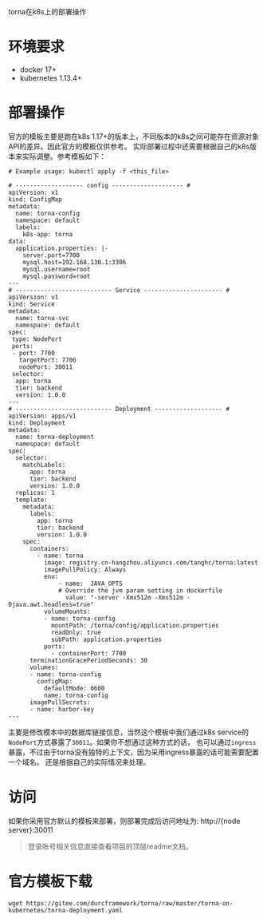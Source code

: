 torna在k8s上的部署操作
# 环境要求
- docker 17+
- kubernetes 1.13.4+

# 部署操作
官方的模板主要是跑在k8s 1.17+的版本上，不同版本的k8s之间可能存在资源对象API的差异。因此官方的模板仅供参考。
实际部署过程中还需要根据自己的k8s版本来实际调整。参考模板如下：
```
# Example usage: kubectl apply -f <this_file>

# ------------------- config -------------------- #
apiVersion: v1
kind: ConfigMap
metadata:
  name: torna-config
  namespace: default
  labels:
    k8s-app: torna
data:
  application.properties: |-
    server.port=7700
    mysql.host=192.168.130.1:3306
    mysql.username=root
    mysql.password=root
---
# --------------------------- Service ---------------------- #
apiVersion: v1
kind: Service
metadata:
  name: torna-svc
  namespace: default
spec:
 type: NodePort
 ports:
 - port: 7700
   targetPort: 7700
   nodePort: 30011
 selector:
  app: torna
  tier: backend
  version: 1.0.0
---
# --------------------------- Deployment ------------------- #
apiVersion: apps/v1
kind: Deployment
metadata:
  name: torna-deployment
  namespace: default
spec:
  selector:
    matchLabels:
      app: torna
      tier: backend
      version: 1.0.0
  replicas: 1
  template:
    metadata:
      labels:
        app: torna
        tier: backend
        version: 1.0.0
    spec:
      containers:
        - name: torna
          image: registry.cn-hangzhou.aliyuncs.com/tanghc/torna:latest
          imagePullPolicy: Always
          env:
              - name:  JAVA_OPTS
              # Override the jvm param setting in dockerfile
                value: "-server -Xmx512m -Xms512m -Djava.awt.headless=true"
          volumeMounts:
          - name: torna-config
            mountPath: /torna/config/application.properties
            readOnly: true
            subPath: application.properties
          ports:
            - containerPort: 7700
      terminationGracePeriodSeconds: 30
      volumes:
      - name: torna-config
        configMap:
          defaultMode: 0600
          name: torna-config
      imagePullSecrets:
      - name: harbor-key
---
```
主要是修改模本中的数据库链接信息，当然这个模板中我们通过k8s service的`NodePort`方式暴露了`30011`。如果你不想通过这种方式的话，
也可以通过`ingress`暴露，不过由于torna没有独特的上下文，因为采用ingress暴露的话可能需要配置一个域名。
还是根据自己的实际情况来处理。
# 访问
如果你采用官方默认的模板来部署，则部署完成后访问地址为: http://{node server}:30011
>登录账号相关信息直接查看项目的顶层readme文档。

# 官方模板下载
```
wget https://gitee.com/durcframework/torna/raw/master/torna-on-kubernetes/torna-deployment.yaml
```
